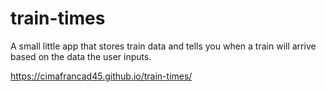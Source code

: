 # train-times
A small little app that stores train data and tells you when a train will arrive based on the data the user inputs.

https://cimafrancad45.github.io/train-times/
